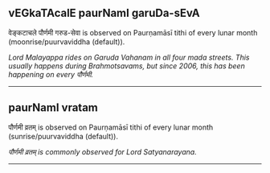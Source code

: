 ## vEGkaTAcalE paurNamI garuDa-sEvA
वेङ्कटाचले पौर्णमी गरुड-सेवा is observed on Paurṇamāsī tithi of every lunar month (moonrise/puurvaviddha (default)).

_Lord Malayappa rides on Garuda Vahanam in all four mada streets. This usually happens during Brahmotsavams, but since 2006, this has been happening on every पौर्णमी._

---
## paurNamI vratam
पौर्णमी व्रतम् is observed on Paurṇamāsī tithi of every lunar month (sunrise/puurvaviddha (default)).

_पौर्णमी व्रतम् is commonly observed for Lord Satyanarayana._

---

